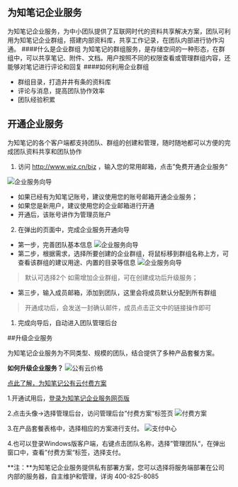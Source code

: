 ## 为知笔记企业服务
为知笔记企业服务，为中小团队提供了互联网时代的资料共享解决方案，团队可利用为知笔记企业群组，搭建内部资料库，共享工作记录，在团队内部进行协作沟通。
####什么是企业群组
为知笔记的群组服务，是存储空间的一种形态，在群组中，可以共享笔记、附件、文档。用户按照不同的权限查看或管理群组内容，还能够对笔记进行评论和回复
####如何利用企业群组
  * 群组目录，打造井井有条的资料库
  * 评论与消息，提高团队协作效率
  * 团队经验积累

## 开通企业服务

为知笔记的各个客户端都支持团队、群组的创建和管理，随时随地都可以方便的完成团队资料共享和团队协作

1. 访问 http://www.wiz.cn/biz ，输入您的常用邮箱，点击”免费开通企业服务“

![企业服务向导](createteamweb-1.png)

 + 如果已经有为知笔记账号，建议使用您的账号邮箱开通企业服务；
 + 如果您是新用户，建议使用您的企业邮箱进行开通
 + 开通后，该账号讲作为管理员账户

2. 在弹出的页面中，完成企业服务开通向导

  * 第一步，完善团队基本信息
  ![企业服务向导](createteamweb-2.png)
  * 第二步，根据需求，选择所要创建的企业群组，将鼠标移到群组名称上方，可查看该群组的建议用途、内置的目录等信息
  ![企业服务向导](createteamweb-3.jpg)
   > 默认可选择2个
   > 如需增加企业群组，可在创建成功后升级服务；
  * 第三步，输入成员邮箱，添加到团队，这里会将成员默认分配到所有群组
   > 开通成功后，会发送一封确认邮件，成员点击正文中的链接操作即可

1. 完成向导后，自动进入团队管理后台


##升级企业服务

为知笔记企业服务为不同类型、规模的团队，结合提供了多种产品套餐方案。

**如何升级企业服务？**
![公有云价格](createteamweb-pricing.png)

[点此了解，为知笔记公有云付费方案](http://blog.wiz.cn/wiznote-biz-pricing.html)


1.开通试用后，[登录为知笔记企业服务网页版](https://note.wiz.cn )

2.点击头像->选择管理后台，访问管理后台”付费方案“标签页
![付费方案](createteamweb-pay.png)

3.在产品套餐表格中，选择相应的方案进行支付。
![支付中心](createteamweb-paycenter.png)

4.也可以登录Windows版客户端，右键点击团队名称，选择”管理团队“，在弹出窗口中，查看”付费方案“标签，选择支付。

**注：**为知笔记企业服务提供私有部署方案，您可以选择将服务端部署在公司内部的服务器，自主维护和管理，详询 400-825-8085

